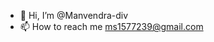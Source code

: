 - 👋 Hi, I’m @Manvendra-div
- 📫 How to reach me ms1577239@gmail.com

<!---
Manvendra-div/Manvendra-div is a ✨ special ✨ repository because its `README.md` (this file) appears on your GitHub profile.
You can click the Preview link to take a look at your changes.
--->
